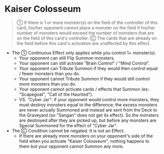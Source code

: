 # Kaiser Colosseum

> ① If there is 1 or more monster(s) on the field of the controller of this card, his/her opponent cannot place a monster on the field if his/her number of monsters would exceed the number of monsters that are on the field of this card's controller. Ⓒ The cards that are already on the field before this card's activation are unaffected by this effect.

*   The ① Continuous Effect only applies while you control 1+ monster(s).
    *   Your opponent can still Flip Summon monsters.
    *   Your opponent can still activate "Brain Control" / "Mind Control".
    *   Your opponent can Tribute Summon if they would then control equal / fewer monsters than you do.
    *   Your opponent cannot Tribute Summon if they would still control more monsters than you do.
    *   Your opponent cannot activate cards / effects that Summon (ex: "Scapegoat", "Call of the Haunted").
    *   VS. "Cyber Jar": if your opponent would control more monsters, they must destroy monsters equal to the difference; the excess monsters are never actually Summoned and instead are sent from the Deck to the Graveyard (so "Sangan" does not get its effect). So the monsters are destroyed after they are picked up, but before any monsters are Special Summoned for the effect of "Cyber Jar".
*   The Ⓒ Condition cannot be negated. It is not an Effect.
    *   If there are already more monsters on your opponent's side of the field when you activate "Kaiser Colosseum", nothing happens to them but your opponent cannot Summon any more.
